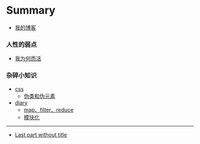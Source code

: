<!--
 * @Author: your name
 * @Date: 2019-05-22 14:12:18
 * @LastEditTime: 2020-02-23 17:06:31
 * @LastEditors: Please set LastEditors
 * @Description: In User Settings Edit
 * @FilePath: /node/gitbook/SUMMARY.md
 -->
# Summary

* [我的博客](https://ouyangresume.github.io/)

### 人性的弱点
* [我为何而活](part1/writing.md)

### 杂碎小知识

* [css](css/index.md)
    * [伪类和伪元素](css/伪类和伪元素.md)
* [diary](diary/index.md)
    * [map、filter、reduce](diary/map、filter、reduce.md)
    * [模块化](diary/模块化.md)
---

* [Last part without title](part3/title.md)